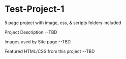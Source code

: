# Test-Project-1
5 page project with image, css, & scripts folders included

Project Description
--TBD

Images used by Site page
--TBD

Featured HTML/CSS from this project
--TBD
